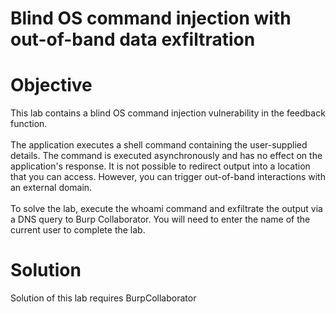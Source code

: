 # Blind OS command injection with out-of-band data exfiltration
# Objective
This lab contains a blind OS command injection vulnerability in the feedback function. \
\
The application executes a shell command containing the user-supplied details. The command is executed asynchronously and has no effect on the application's response. It is not possible to redirect output into a location that you can access. However, you can trigger out-of-band interactions with an external domain. \
\
To solve the lab, execute the whoami command and exfiltrate the output via a DNS query to Burp Collaborator. You will need to enter the name of the current user to complete the lab.

# Solution
Solution of this lab requires BurpCollaborator
